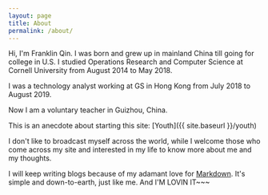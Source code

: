 ```yaml
---
layout: page
title: About
permalink: /about/
---
```

Hi, I'm Franklin Qin. I was born and grew up in mainland China till going for college in U.S. I studied Operations Research and Computer Science at Cornell University from August 2014 to May 2018.

I was a technology analyst working at GS in Hong Kong from July 2018 to August 2019.

Now I am a voluntary teacher in Guizhou, China.

This is an anecdote about starting this site: [Youth]({{ site.baseurl }}/youth)

I don't like to broadcast myself across the world, while I welcome those who come across my site and interested in my life to know more about me and my thoughts.

I will keep writing blogs because of my adamant love for [Markdown](https://daringfireball.net/projects/markdown/syntax). It's simple and down-to-earth, just like me. And I'M LOVIN IT~~~
